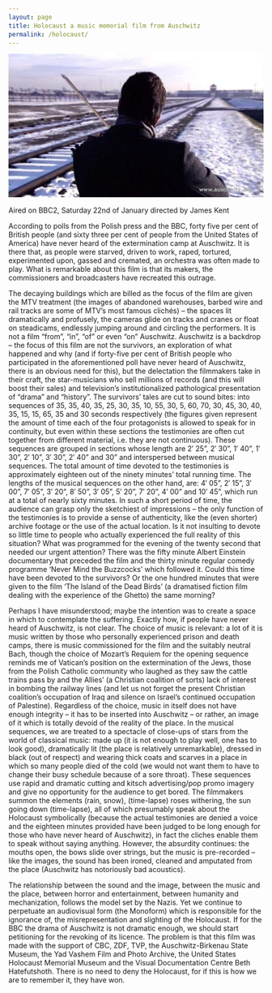 ```yaml
---
layout: page
title: Holocaust a music memorial film from Auschwitz
permalink: /holocaust/
---
```


![holocaust](/images/holocaust.jpg)  

Aired on BBC2, Saturday 22nd of January directed by James Kent  

According to polls from the Polish press and the BBC, forty five per cent of British people (and sixty three per cent of people from the United States of America) have never heard of the extermination camp at Auschwitz. It is there that, as people were starved, driven to work, raped, tortured, experimented upon, gassed and cremated, an orchestra was often made to play. What is remarkable about this film is that its makers, the commissioners and broadcasters have recreated this outrage.  

The decaying buildings which are billed as the focus of the film are given the MTV treatment (the images of abandoned warehouses, barbed wire and rail tracks are some of MTV’s most famous clichés) – the spaces lit dramatically and profusely, the cameras glide on tracks and cranes or float on steadicams, endlessly jumping around and circling the performers. It is not a film “from”, “in”, “of” or even “on” Auschwitz. Auschwitz is a backdrop – the focus of this film are not the survivors, an exploration of what happened and why (and if forty-five per cent of British people who participated in the aforementioned poll have never heard of Auschwitz, there is an obvious need for this), but the delectation the filmmakers take in their craft, the star-musicians who sell millions of records (and this will boost their sales) and television’s institutionalized pathological presentation of “drama” and “history”. The survivors’ tales are cut to sound bites: into sequences of 35, 35, 40, 35, 25, 30, 35, 10, 55, 30, 5, 60, 70, 30, 45, 30, 40, 35, 15, 15, 65, 35 and 30 seconds respectively (the figures given represent the amount of time each of the four protagonists is allowed to speak for in continuity, but even within these sections the testimonies are often cut together from different material, i.e. they are not continuous). These sequences are grouped in sections whose length are 2′ 25”, 2′ 30”, 1′ 40”, 1′ 30”, 2′ 10”, 3′ 30”, 2′ 40” and 30” and interspersed between musical sequences. The total amount of time devoted to the testimonies is approximately eighteen out of the ninety minutes’ total running time. The lengths of the musical sequences on the other hand, are: 4′ 05”, 2′ 15”, 3′ 00”, 7′ 05”, 3′ 20”, 8′ 50”, 3′ 05”, 5′ 20”, 7′ 20”, 4′ 00” and 10′ 45”, which run at a total of nearly sixty minutes. In such a short period of time, the audience can grasp only the sketchiest of impressions – the only function of the testimonies is to provide a sense of authenticity, like the (even shorter) archive footage or the use of the actual location. Is it not insulting to devote so little time to people who actually experienced the full reality of this situation? What was programmed for the evening of the twenty second that needed our urgent attention? There was the fifty minute Albert Einstein documentary that preceded the film and the thirty minute regular comedy programme ‘Never Mind the Buzzcocks’ which followed it. Could this time have been devoted to the survivors? Or the one hundred minutes that were given to the film ‘The Island of the Dead Birds’ (a dramatised fiction film dealing with the experience of the Ghetto) the same morning?  

Perhaps I have misunderstood; maybe the intention was to create a space in which to contemplate the suffering. Exactly how, if people have never heard of Auschwitz, is not clear. The choice of music is relevant: a lot of it is music written by those who personally experienced prison and death camps, there is  music commissioned for the film and the suitably neutral Bach, though the choice of Mozart’s Requiem for the opening sequence reminds me of Vatican’s position on the extermination of the Jews, those from the Polish Catholic community who laughed as they saw the cattle trains pass by and the Allies’ (a Christian coalition of sorts) lack of interest in bombing the railway lines (and let us not forget the present Christian coalition’s occupation of Iraq and silence on Israel’s continued occupation of Palestine). Regardless of the choice, music in itself does not have enough integrity – it has to be inserted into Auschwitz – or rather, an image of it which is totally devoid of the reality of the place. In the musical sequences, we are treated to a spectacle of close-ups of stars from the world of classical music: made up (it is not enough to play well, one has to look good), dramatically lit (the place is relatively unremarkable), dressed in black (out of respect) and wearing thick coats and scarves in a place in which so many people died of the cold (we would not want them to have to change their busy schedule because of a sore throat). These sequences use rapid and dramatic cutting and kitsch advertising/pop promo imagery and give no opportunity for the audience to get bored. The filmmakers summon the elements (rain, snow), (time-lapse) roses withering, the sun going down (time-lapse), all of which presumably speak about the Holocaust symbolically (because the actual testimonies are denied a voice and the eighteen minutes provided have been judged to be long enough for those who have never heard of Auschwitz), in fact the cliches enable them to speak without saying anything. However, the absurdity continues: the mouths open, the bows slide over strings, but the music is pre-recorded – like the images, the sound has been ironed, cleaned and amputated from the place (Auschwitz has notoriously bad acoustics).  

The relationship between the sound and the image, between the music and the place, between horror and entertainment, between humanity and mechanization, follows the model set by the Nazis. Yet we continue to perpetuate an audiovisual form (the Monoform) which is responsible for the ignorance of, the misrepresentation and slighting of the Holocaust. If for the BBC the drama of Auschwitz is not dramatic enough, we should start petitioning for the revoking of its licence. The problem is that this film was made with the support of CBC, ZDF, TVP, the Auschwitz-Birkenau State Museum, the Yad Vashem Film and Photo Archive, the United States Holocaust Memorial Museum and the Visual Documentation Centre Beth Hatefutshoth. There is no need to deny the Holocaust, for if this is how we are to remember it, they have won.
